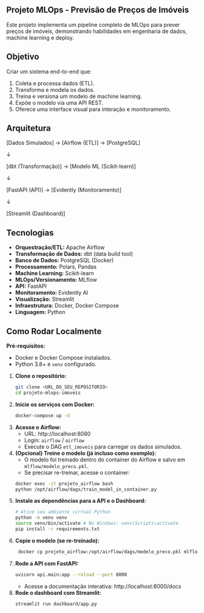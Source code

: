 ## Projeto MLOps - Previsão de Preços de Imóveis

Este projeto implementa um pipeline completo de MLOps para prever preços de imóveis, demonstrando habilidades em engenharia de dados, machine learning e deploy.

## Objetivo

Criar um sistema end-to-end que:
1.  Coleta e processa dados (ETL).
2.  Transforma e modela os dados.
3.  Treina e versiona um modelo de machine learning.
4.  Expõe o modelo via uma API REST.
5.  Oferece uma interface visual para interação e monitoramento.

## Arquitetura 

[Dados Simulados] → [Airflow (ETL)] → [PostgreSQL]  

↓  

[dbt (Transformação)] → [Modelo ML (Scikit-learn)]  

↓  

[FastAPI (API)] → [Evidently (Monitoramento)]  

↓  

[Streamlit (Dashboard)]

## Tecnologias

- **Orquestração/ETL:** Apache Airflow
- **Transformação de Dados:** dbt (data build tool)
- **Banco de Dados:** PostgreSQL (Docker)
- **Processamento:** Polars, Pandas
- **Machine Learning:** Scikit-learn
- **MLOps/Versionamento:** MLflow
- **API:** FastAPI
- **Monitoramento:** Evidently AI
- **Visualização:** Streamlit
- **Infraestrutura:** Docker, Docker Compose
- **Linguagem:** Python

## Como Rodar Localmente

**Pré-requisitos:**
- Docker e Docker Compose instalados.
- Python 3.8+ e `venv` configurado.

1.  **Clone o repositório:**
    ```bash
    git clone <URL_DO_SEU_REPOSITORIO>
    cd projeto-mlops-imoveis
    ```
2.  **Inicie os serviços com Docker:**
    ```bash
    docker-compose up -d
    ```
3.  **Acesse o Airflow:**
    - URL: http://localhost:8080
    - Login: `airflow` / `airflow`
    - Execute o DAG `etl_imoveis` para carregar os dados simulados.
4.  **(Opcional) Treine o modelo (já incluso como exemplo):**
    - O modelo foi treinado dentro do container do Airflow e salvo em `mlflow/modelo_preco.pkl`.
    - Se precisar re-treinar, acesse o container:
     ```bash
     docker exec -it projeto_airflow bash
     python /opt/airflow/dags/train_model_in_container.py
     ```
5.  **Instale as dependências para a API e o Dashboard:**
    ```bash
    # Ative seu ambiente virtual Python
    python -m venv venv
    source venv/bin/activate # No Windows: venv\Scripts\activate
    pip install -r requirements.txt
    ```
6.  **Copie o modelo (se re-treinado):**
    ```bash
     docker cp projeto_airflow:/opt/airflow/dags/modelo_preco.pkl mlflow/
    ```
7.  **Rode a API com FastAPI:**
    ```bash
    uvicorn api.main:app --reload --port 8000
    ```
    - Acesse a documentação interativa: http://localhost:8000/docs
8.  **Rode o dashboard com Streamlit:**
    ```bash
    streamlit run dashboard/app.py
    ```
